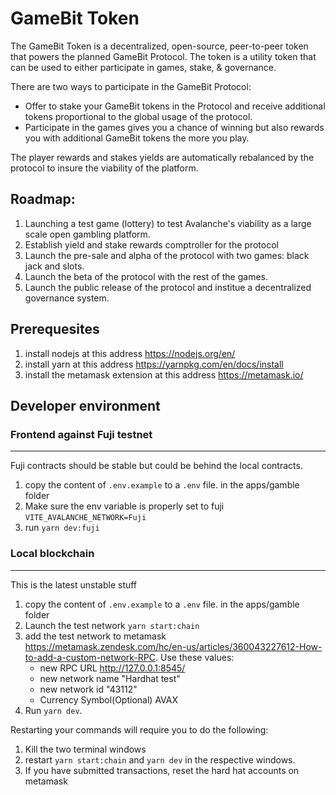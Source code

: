 # GameBit Token

The GameBit Token is a decentralized, open-source, peer-to-peer token that powers the planned GameBit Protocol. The token is a utility token that can be used to either participate in games, stake, & governance.

There are two ways to participate in the GameBit Protocol:

- Offer to stake your GameBit tokens in the Protocol and receive additional tokens proportional to the global usage of the protocol.
- Participate in the games gives you a chance of winning but also rewards you with additional GameBit tokens the more you play.

The player rewards and stakes yields are automatically rebalanced by the protocol to insure the viability of the platform.

## Roadmap:

1. Launching a test game (lottery) to test Avalanche's viability as a large scale open gambling platform. 
1. Establish yield and stake rewards comptroller for the protocol
1. Launch the pre-sale and alpha of the protocol with two games: black jack and slots.
1. Launch the beta of the protocol with the rest of the games.
1. Launch the public release of the protocol and institue a decentralized governance system.

## Prerequesites

1. install nodejs at this address https://nodejs.org/en/
1. install yarn at this address https://yarnpkg.com/en/docs/install
1. install the metamask extension at this address https://metamask.io/

## Developer environment

### Frontend against Fuji testnet
---

Fuji contracts should be stable but could be behind the local contracts.

1. copy the content of `.env.example` to a `.env` file. in the apps/gamble folder
1. Make sure the env variable is properly set to fuji `VITE_AVALANCHE_NETWORK=Fuji`
1. run `yarn dev:fuji`

### Local blockchain
---

This is the latest unstable stuff

1. copy the content of `.env.example` to a `.env` file. in the apps/gamble folder
2. Launch the test network `yarn start:chain`
3. add the test network to metamask https://metamask.zendesk.com/hc/en-us/articles/360043227612-How-to-add-a-custom-network-RPC. Use these values:
    - new RPC URL http://127.0.0.1:8545/
    - new network name "Hardhat test"
    - new network id "43112"
    - Currency Symbol(Optional) AVAX
4. Run `yarn dev`. 

Restarting your commands will require you to do the following:

1. Kill the two terminal windows
1. restart `yarn start:chain` and `yarn dev` in the respective windows.
1. If you have submitted transactions, reset the hard hat accounts on metamask

